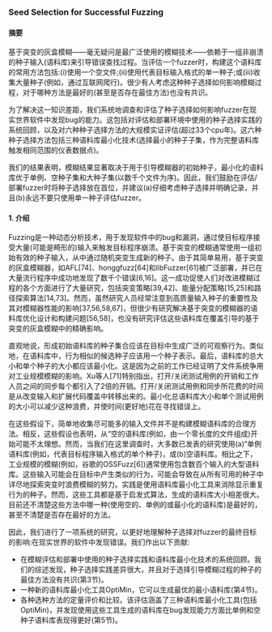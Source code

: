 ### Seed Selection for Successful Fuzzing

#### 摘要

基于突变的灰盒模糊——毫无疑问是最广泛使用的模糊技术——依赖于一组非崩溃的种子输入(语料库)来引导错误查找过程。当评估一个fuzzer时，构建这个语料库的常用方法包括:(i)使用一个空文件;(ii)使用代表目标输入格式的单一种子;或(iii)收集大量种子(例如，通过互联网爬行)。很少有人考虑这种种子选择如何影响模糊过程，对于哪种方法是最好的(甚至是否存在最佳方法)也没有共识。

为了解决这一知识差距，我们系统地调查和评估了种子选择如何影响fuzzer在现实世界软件中发现bug的能力。这包括对评估和部署环境中使用的种子选择实践的系统回顾，以及对六种种子选择方法的大规模实证评估(超过33个cpu年)。这六种种子选择方法包括三种语料库最小化技术(选择最小的种子子集，作为完整语料库触发相同范围的仪表数据点)。

我们的结果表明，模糊结果显著取决于用于引导模糊器的初始种子，最小化的语料库优于单例、空种子集和大种子集(以数千个文件为序)。因此，我们鼓励在评估/部署fuzzer时将种子选择放在首位，并建议(a)仔细考虑种子选择并明确记录，并且(b)永远不要只使用单一种子评估fuzzer。

#### 1. 介绍

Fuzzing是一种动态分析技术，用于发现软件中的bug和漏洞，通过使目标程序接受大量(可能是畸形的)输入来触发目标程序崩溃。基于突变的模糊通常使用一组初始有效的种子输入，从中通过随机突变生成新的种子。由于其简单易用，基于突变的灰盒模糊器，如AFL[74]、honggfuzz[64]和libFuzzer[61]被广泛部署，并已在大量流行程序中成功地发现了数千个错误[6,16]。这一成功促使人们对改进模糊过程的各个方面进行了大量研究，包括突变策略[39,42]、能量分配策略[15,25]和路径探索算法[14,73]。然而，虽然研究人员经常注意到高质量输入种子的重要性及其对模糊器性能的影响[37,56,58,67]，但很少有研究解决基于突变的模糊器的语料库优化设计和构建问题[56,58]，也没有研究评估这些语料库在覆盖引导的基于突变的灰盒模糊中的精确影响。

直观地说，形成初始语料库的种子集合应该在目标中生成广泛的可观察行为。类似地，在语料库中，行为相似的候选种子应该用一个种子表示。最后，语料库的总大小和单个种子的大小都应该最小化。这是因为之前的工作已经证明了文件系统争用对工业规模模糊的影响。Xu等人[71]特别指出，打开/关闭测试用例的开销和工作人员之间的同步每个都引入了2倍的开销。打开/关闭测试用例和同步所花费的时间是从改变输入和扩展代码覆盖中转移出来的。最小化总语料库大小和单个测试用例的大小可以减少这种浪费，并使时间(更好地)花在寻找错误上。

在这些假设下，简单地收集尽可能多的输入文件并不是构建模糊语料库的合理方法。相反，这些假设也表明，从“空的语料库(例如，由一个零长度的文件组成)开始可能不太理想。然而，当我们在这里调查时，大多数已发表的研究使用(a)“单例语料库(例如，代表目标程序输入格式的单个种子)，或(b)空语料库。相比之下，工业规模的模糊(例如，谷歌的OSSFuzz[6])通常使用包含数百个输入的大型语料库。这些输入可能会在目标中产生类似的行为，可能会导致在从所有可用的种子中详尽地探索突变时浪费模糊的努力。实践是使用语料库最小化工具来消除显示重复行为的种子。然而，这些工具都是基于启发式算法，生成的语料库大小相差很大。目前还不清楚这些方法中哪一种(使用空的、单例的或最小化的语料库)是最好的，甚至不清楚是否存在最好的方法。

因此，我们进行了一项系统的研究，以更好地理解种子选择对fuzzer的最终目标的影响:在现实世界的软件中发现错误。我们作出以下贡献:

* 在模糊评估和部署中使用的种子选择实践和语料库最小化技术的系统回顾。我们的综述发现，种子选择实践差异很大，并且对于选择引导模糊过程的种子的最佳方法没有共识(第3节)。
* 一种新的语料库最小化工具OptiMin，它可以生成最优的最小语料库(第4节)。
* 各种选种方法的定量评价和比较。该评估涵盖了三种语料库最小化工具(包括OptiMin)，并发现使用这些工具生成的语料库在bug发现能力方面比单例和空种子语料库表现得更好(第5节)。

